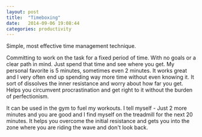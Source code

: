 ```yaml
---
layout: post
title:  "Timeboxing"
date:   2014-09-06 19:08:44
categories: productivity
---
```


Simple, most effective time management technique.

Committing to work on the task for a fixed period of time. With no goals or a clear path in mind. Just spend that time and see where you get. My personal favorite is 5 minutes, sometimes even 2 minutes. It works great and I very often end up spending way more time without even knowing it. It sort of dissolves the inner resistance and worry about how far you get. Helps you circumvent procrastination and get right to it without the burden of perfectionism.

It can be used in the gym to fuel my workouts. I tell myself - Just 2 more minutes and you are good and I find myself on the treadmill for the next 20 minutes. It helps you overcome the initial resistance and gets you into the zone where you are riding the wave and don't look back. 
